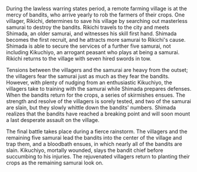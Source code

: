 <!-- Seven Samurai (1954) -->

During the lawless warring states period, a remote farming village is at the mercy of bandits, who arrive yearly to rob the farmers of their crops. One villager, Rikichi, determines to save his village by searching out masterless samurai to destroy the bandits. Rikichi travels to the city and meets Shimada, an older samurai, and witnesses his skill first hand. Shimada becomes the first recruit, and he attracts more samurai to Rikichi's cause. Shimada is able to secure the services of a further five samurai, not including Kikuchiyo, an arrogant peasant who plays at being a samurai. Rikichi returns to the village with seven hired swords in tow.

Tensions between the villagers and the samurai are heavy from the outset; the villagers fear the samurai just as much as they fear the bandits. However, with plenty of nudging from an enthusiastic Kikuchiyo, the villagers take to training with the samurai while Shimada prepares defenses. When the bandits return for the crops, a series of skirmishes ensues. The strength and resolve of the villagers is sorely tested, and two of the samurai are slain, but they slowly whittle down the bandits' numbers. Shimada realizes that the bandits have reached a breaking point and will soon mount a last desperate assault on the village.

The final battle takes place during a fierce rainstorm. The villagers and the remaining five samurai lead the bandits into the center of the village and trap them, and a bloodbath ensues, in which nearly all of the bandits are slain. Kikuchiyo, mortally wounded, slays the bandit chief before succumbing to his injuries. The rejuvenated villagers return to planting their crops as the remaining samurai look on.